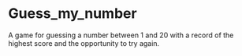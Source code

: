 # Guess_my_number
A game for guessing a number between 1 and 20 with a record of the highest score and the opportunity to try again.
